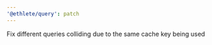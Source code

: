 ```yaml
---
'@ethlete/query': patch
---
```


Fix different queries colliding due to the same cache key being used

